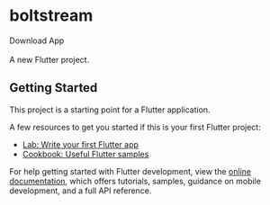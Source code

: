 # boltstream
 <a style="text-decoration:none" href="https://firebasestorage.googleapis.com/v0/b/bolt-stream-apps.appspot.com/o/Bolt-Stream.apk?alt=media&token=57d1f1f2-f656-4934-8989-ea9d74f042a1">Download App</a><br><br>
A new Flutter project.

## Getting Started

This project is a starting point for a Flutter application.

A few resources to get you started if this is your first Flutter project:

- [Lab: Write your first Flutter app](https://docs.flutter.dev/get-started/codelab)
- [Cookbook: Useful Flutter samples](https://docs.flutter.dev/cookbook)

For help getting started with Flutter development, view the
[online documentation](https://docs.flutter.dev/), which offers tutorials,
samples, guidance on mobile development, and a full API reference.
